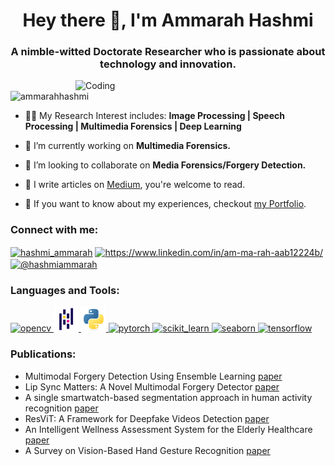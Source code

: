 <h1 align="center">Hey there 👋, I'm Ammarah Hashmi</h1>
<h3 align="center">A nimble-witted Doctorate Researcher who is passionate about technology and innovation.</h3>
<img align="right" alt="Coding" width="400" src="https://cdn.dribbble.com/users/4055494/screenshots/15215756/media/d2b66c4ca0192aa26d103448b3d1518b.gif">

<p align="left"> <img src="https://komarev.com/ghpvc/?username=ammarahhashmi&label=Profile%20views&color=0e75b6&style=flat" alt="ammarahhashmi" /> </p>

- 👨‍💻 My Research Interest includes: **Image Processing | Speech Processing | Multimedia Forensics | Deep Learning**

- 🔭 I’m currently working on **Multimedia Forensics.**

- 👯 I’m looking to collaborate on **Media Forensics/Forgery Detection.**

- 📝 I write articles on [Medium](https://medium.com/@hashmiammarah), you're welcome to read.

- 📄 If you want to know about my experiences, checkout [my Portfolio](https://ammarahhashmi.github.io).

<h3 align="left">Connect with me:</h3>
<p align="left">
<a href="https://twitter.com/hashmi_ammarah" target="blank"><img align="center" src="https://raw.githubusercontent.com/rahuldkjain/github-profile-readme-generator/master/src/images/icons/Social/twitter.svg" alt="hashmi_ammarah" height="30" width="40" /></a>
<a href="https://www.linkedin.com/in/am-ma-rah-aab12224b/" target="blank"><img align="center" src="https://raw.githubusercontent.com/rahuldkjain/github-profile-readme-generator/master/src/images/icons/Social/linked-in-alt.svg" alt="https://www.linkedin.com/in/am-ma-rah-aab12224b/" height="30" width="40" /></a>
<a href="https://medium.com/@hashmiammarah" target="blank"><img align="center" src="https://raw.githubusercontent.com/rahuldkjain/github-profile-readme-generator/master/src/images/icons/Social/medium.svg" alt="@hashmiammarah" height="30" width="40" /></a>
</p>

<h3 align="left">Languages and Tools:</h3>
<p align="left"> <a href="https://opencv.org/" target="_blank" rel="noreferrer"> <img src="https://www.vectorlogo.zone/logos/opencv/opencv-icon.svg" alt="opencv" width="40" height="40"/> </a> <a href="https://pandas.pydata.org/" target="_blank" rel="noreferrer"> <img src="https://raw.githubusercontent.com/devicons/devicon/2ae2a900d2f041da66e950e4d48052658d850630/icons/pandas/pandas-original.svg" alt="pandas" width="40" height="40"/> </a> <a href="https://www.python.org" target="_blank" rel="noreferrer"> <img src="https://raw.githubusercontent.com/devicons/devicon/master/icons/python/python-original.svg" alt="python" width="40" height="40"/> </a> <a href="https://pytorch.org/" target="_blank" rel="noreferrer"> <img src="https://www.vectorlogo.zone/logos/pytorch/pytorch-icon.svg" alt="pytorch" width="40" height="40"/> </a> <a href="https://scikit-learn.org/" target="_blank" rel="noreferrer"> <img src="https://upload.wikimedia.org/wikipedia/commons/0/05/Scikit_learn_logo_small.svg" alt="scikit_learn" width="40" height="40"/> </a> <a href="https://seaborn.pydata.org/" target="_blank" rel="noreferrer"> <img src="https://seaborn.pydata.org/_images/logo-mark-lightbg.svg" alt="seaborn" width="40" height="40"/> </a> <a href="https://www.tensorflow.org" target="_blank" rel="noreferrer"> <img src="https://www.vectorlogo.zone/logos/tensorflow/tensorflow-icon.svg" alt="tensorflow" width="40" height="40"/> </a> </p>
<h3 align="left">Publications:</h3>

- Multimodal Forgery Detection Using Ensemble Learning [paper](https://homepage.iis.sinica.edu.tw/papers/whm/25388-F.pdf)   
- Lip Sync Matters: A Novel Multimodal Forgery Detector [paper](https://homepage.iis.sinica.edu.tw/papers/whm/25387-F.pdf)  
- A single smartwatch-based segmentation approach in human activity recognition [paper](https://www.sciencedirect.com/science/article/pii/S1574119222000402)    
- ResViT: A Framework for Deepfake Videos Detection [paper](https://ijeces.ferit.hr/index.php/ijeces/article/view/1543/224)   
- An Intelligent Wellness Assessment System for the Elderly Healthcare [paper](https://www.researchgate.net/publication/336185401_An_Intelligent_Wellness_Assessment_System_for_the_Elderly_Healthcare)    
-  A Survey on Vision-Based Hand Gesture Recognition [paper](https://link.springer.com/chapter/10.1007/978-3-030-04375-9_19)
